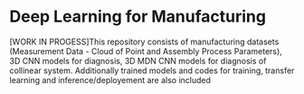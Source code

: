 # Deep Learning for Manufacturing
[WORK IN PROGESS]This repository consists of manufacturing datasets (Measurement Data - Cloud of Point and Assembly Process Parameters), 3D CNN models for diagnosis, 3D MDN CNN models for diagnosis of collinear system. Additionally trained models and codes for training, transfer learning and inference/deployement are also included
